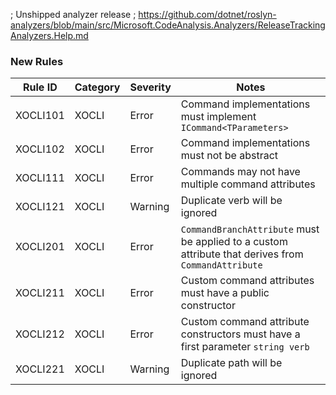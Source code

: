 ; Unshipped analyzer release
; https://github.com/dotnet/roslyn-analyzers/blob/main/src/Microsoft.CodeAnalysis.Analyzers/ReleaseTrackingAnalyzers.Help.md

### New Rules

Rule ID | Category | Severity | Notes
--------|----------|----------|-------
XOCLI101 | XOCLI | Error | Command implementations must implement `ICommand<TParameters>`
XOCLI102 | XOCLI | Error | Command implementations must not be abstract
XOCLI111 | XOCLI | Error | Commands may not have multiple command attributes
XOCLI121 | XOCLI | Warning | Duplicate verb will be ignored
XOCLI201 | XOCLI | Error | `CommandBranchAttribute` must be applied to a custom attribute that derives from `CommandAttribute`
XOCLI211 | XOCLI | Error | Custom command attributes must have a public constructor
XOCLI212 | XOCLI | Error | Custom command attribute constructors must have a first parameter `string verb`
XOCLI221 | XOCLI | Warning | Duplicate path will be ignored
